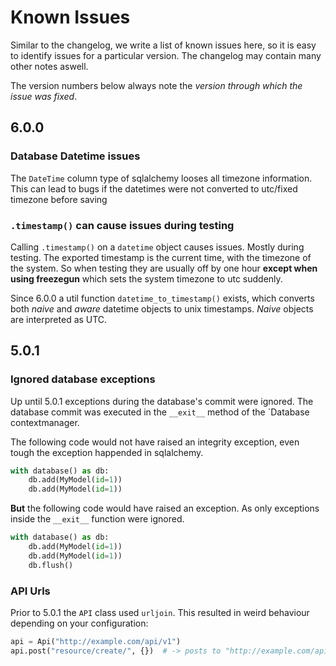 # Known Issues

Similar to the changelog, we write a list of known issues here, so it is easy to identify issues for a particular
version. The changelog may contain many other notes aswell.

The version numbers below always note the _version through which the issue was fixed_.

## 6.0.0

### Database Datetime issues

The `DateTime` column type of sqlalchemy looses all timezone information. This can lead to bugs if the datetimes were
not converted to utc/fixed timezone before saving

### `.timestamp()` can cause issues during testing

Calling `.timestamp()` on a `datetime` object causes issues. Mostly during testing. The exported timestamp is the
current time, with the timezone of the system. So when testing they are usually off by one hour **except when using
freezegun** which sets the system timezone to utc suddenly.

Since 6.0.0 a util function `datetime_to_timestamp()` exists, which converts both _naive_ and _aware_ datetime objects
to unix timestamps. _Naive_ objects are interpreted as UTC.

## 5.0.1

### Ignored database exceptions

Up until 5.0.1 exceptions during the database's commit were ignored. The database commit was executed in the `__exit__`
method of the `Database contextmanager.

The following code would not have raised an integrity exception, even tough the exception happended in sqlalchemy.

```python
with database() as db:
    db.add(MyModel(id=1))
    db.add(MyModel(id=1))
```

**But** the following code would have raised an exception. As only exceptions inside the `__exit__` function were
ignored.

```python
with database() as db:
    db.add(MyModel(id=1))
    db.add(MyModel(id=1))
    db.flush()
```

### API Urls

Prior to 5.0.1 the `API` class used `urljoin`. This resulted in weird behaviour depending on your configuration:

```python
api = Api("http://example.com/api/v1")
api.post("resource/create/", {})  # -> posts to "http://example.com/api/resource/create/"
```

